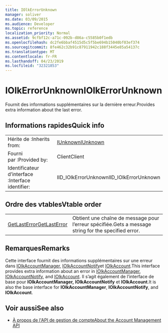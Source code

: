 ```yaml
---
title: IOlkErrorUnknown
manager: soliver
ms.date: 03/09/2015
ms.audience: Developer
ms.topic: reference
localization_priority: Normal
ms.assetid: 9cfbf12c-a71c-092b-d86a-c5585b0f1edb
ms.openlocfilehash: dc2fe6bbaf4515d5c5f5be694b15040bf03ef374
ms.sourcegitcommit: 8fe462c32b91c87911942c188f3445e85a54137c
ms.translationtype: MT
ms.contentlocale: fr-FR
ms.lasthandoff: 04/23/2019
ms.locfileid: "32321853"
---
```

# <a name="iolkerrorunknown"></a><span data-ttu-id="47f13-102">IOlkErrorUnknown</span><span class="sxs-lookup"><span data-stu-id="47f13-102">IOlkErrorUnknown</span></span>

<span data-ttu-id="47f13-103">Fournit des informations supplémentaires sur la dernière erreur.</span><span class="sxs-lookup"><span data-stu-id="47f13-103">Provides extra information about the last error.</span></span>
  
## <a name="quick-info"></a><span data-ttu-id="47f13-104">Informations rapides</span><span class="sxs-lookup"><span data-stu-id="47f13-104">Quick info</span></span>

|||
|:-----|:-----|
|<span data-ttu-id="47f13-105">Hérite de :</span><span class="sxs-lookup"><span data-stu-id="47f13-105">Inherits from:</span></span>  <br/> |[<span data-ttu-id="47f13-106">IUnknown</span><span class="sxs-lookup"><span data-stu-id="47f13-106">IUnknown</span></span>](https://docs.microsoft.com/windows/desktop/api/unknwn/nn-unknwn-iunknown) <br/> |
|<span data-ttu-id="47f13-107">Fourni par :</span><span class="sxs-lookup"><span data-stu-id="47f13-107">Provided by:</span></span>  <br/> |<span data-ttu-id="47f13-108">Client</span><span class="sxs-lookup"><span data-stu-id="47f13-108">Client</span></span>  <br/> |
|<span data-ttu-id="47f13-109">Identificateur d’interface :</span><span class="sxs-lookup"><span data-stu-id="47f13-109">Interface identifier:</span></span>  <br/> |<span data-ttu-id="47f13-110">IID_IOlkErrorUnknown</span><span class="sxs-lookup"><span data-stu-id="47f13-110">IID_IOlkErrorUnknown</span></span>  <br/> |
   
## <a name="vtable-order"></a><span data-ttu-id="47f13-111">Ordre des vtables</span><span class="sxs-lookup"><span data-stu-id="47f13-111">Vtable order</span></span>

|||
|:-----|:-----|
|[<span data-ttu-id="47f13-112">GetLastError</span><span class="sxs-lookup"><span data-stu-id="47f13-112">GetLastError</span></span>](iolkerrorunknown-getlasterror.md) <br/> |<span data-ttu-id="47f13-113">Obtient une chaîne de message pour l’erreur spécifiée.</span><span class="sxs-lookup"><span data-stu-id="47f13-113">Gets a message string for the specified error.</span></span>  <br/> |
   
## <a name="remarks"></a><span data-ttu-id="47f13-114">Remarques</span><span class="sxs-lookup"><span data-stu-id="47f13-114">Remarks</span></span>

<span data-ttu-id="47f13-115">Cette interface fournit des informations supplémentaires sur une erreur dans [IOlkAccountManager,](iolkaccountmanager.md) [IOlkAccountNotify](iolkaccountnotify.md)et [IOlkAccount](iolkaccount.md).</span><span class="sxs-lookup"><span data-stu-id="47f13-115">This interface provides extra information about an error in [IOlkAccountManager](iolkaccountmanager.md), [IOlkAccountNotify](iolkaccountnotify.md), and [IOlkAccount](iolkaccount.md).</span></span> <span data-ttu-id="47f13-116">Il s’agit également de l’interface de base pour **IOlkAccountManager,** **IOlkAccountNotify** et **IOlkAccount**.</span><span class="sxs-lookup"><span data-stu-id="47f13-116">It is also the base interface for **IOlkAccountManager**, **IOlkAccountNotify**, and **IOlkAccount**.</span></span> 
  
## <a name="see-also"></a><span data-ttu-id="47f13-117">Voir aussi</span><span class="sxs-lookup"><span data-stu-id="47f13-117">See also</span></span>

- [<span data-ttu-id="47f13-118">À propos de l'API de gestion de compte</span><span class="sxs-lookup"><span data-stu-id="47f13-118">About the Account Management API</span></span>](about-the-account-management-api.md)


